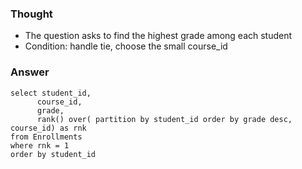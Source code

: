 ### Thought

- The question asks to find the highest grade among each student
- Condition: handle tie, choose the small course_id


### Answer

```
select student_id, 
      course_id, 
      grade, 
      rank() over( partition by student_id order by grade desc, course_id) as rnk
from Enrollments 
where rnk = 1 
order by student_id

```
